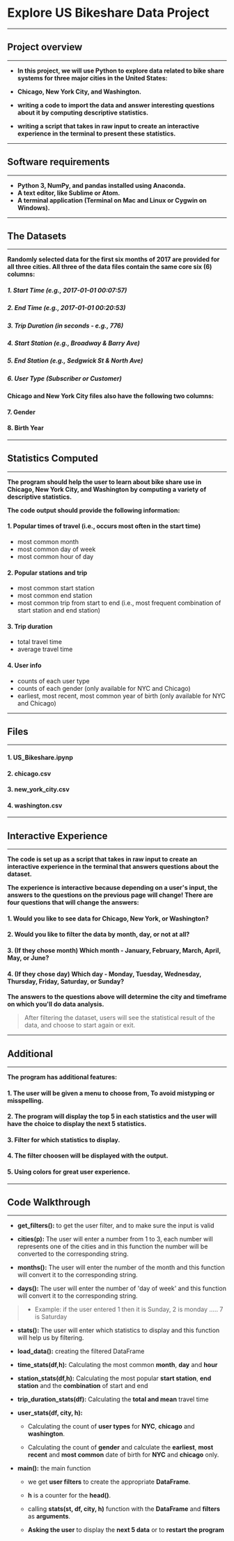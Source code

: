 # **Explore US Bikeshare Data Project**
---

## **Project overview**
---
- **In this project, we will use Python to explore data related to bike share systems for three major cities in the United States:**

- **Chicago, New York City, and Washington.**

- **writing a code to import the data and answer interesting questions about it by computing descriptive statistics.**

- **writing a script that takes in raw input to create an interactive experience in the terminal to present these statistics.**

---
## **Software requirements**
---
- **Python 3, NumPy, and pandas installed using Anaconda.**
- **A text editor, like Sublime or Atom.**
- **A terminal application (Terminal on Mac and Linux or Cygwin on Windows).**

---
## **The Datasets**
---
**Randomly selected data for the first six months of 2017 are provided for all three cities. All three of the data files contain the same core six (6) columns:**

##### 1. Start Time (e.g., 2017-01-01 00:07:57)
##### 2. End Time (e.g., 2017-01-01 00:20:53)
##### 3. Trip Duration (in seconds - e.g., 776)
##### 4. Start Station (e.g., Broadway & Barry Ave)
##### 5. End Station (e.g., Sedgwick St & North Ave)
##### 6. User Type (Subscriber or Customer)

#### **Chicago and New York City files also have the following two columns:**


#### 7. Gender
#### 8. Birth Year

---
## **Statistics Computed**
---
**The program should help the user to learn about bike share use in Chicago, New York City, and Washington by computing a variety of descriptive statistics.** 

**The code output should provide the following information:**

#### 1. Popular times of travel (i.e., occurs most often in the start time)

- most common month
- most common day of week
- most common hour of day

#### 2. Popular stations and trip

- most common start station
- most common end station
- most common trip from start to end (i.e., most frequent combination of start station and end station)

#### 3. Trip duration

- total travel time
- average travel time

#### 4. User info

- counts of each user type
- counts of each gender (only available for NYC and Chicago)
- earliest, most recent, most common year of birth (only available for NYC and Chicago)

---
## **Files**
---
#### 1. US_Bikeshare.ipynp

#### 2. chicago.csv

#### 3. new_york_city.csv

#### 4. washington.csv

---
## **Interactive Experience**
---
**The code is set up as a script that takes in raw input to create an interactive experience in the terminal that answers questions about the dataset.**

**The experience is interactive because depending on a user's input, the answers to the questions on the previous page will change! There are four questions that will change the answers:**

#### 1. Would you like to see data for Chicago, New York, or Washington?
#### 2. Would you like to filter the data by month, day, or not at all?
#### 3. (If they chose month) Which month - January, February, March, April, May, or June?
#### 4. (If they chose day) Which day - Monday, Tuesday, Wednesday, Thursday, Friday, Saturday, or Sunday?


**The answers to the questions above will determine the city and timeframe on which you'll do data analysis.**

>After filtering the dataset, users will see the statistical result of the data, and choose to start again or exit.

---
## **Additional**
---
**The program has additional features:**

#### 1. The user will be given a menu to choose from, To avoid mistyping or misspelling.
#### 2. The program will display the top 5 in each statistics and the user will have the choice to display the next 5 statistics. 
#### 3. Filter for which statistics to display.
#### 4. The filter choosen will be displayed with the output.
#### 5. Using colors for great user experience.

---
## **Code Walkthrough**
---
- **get_filters():** to get the user filter, and to make sure the input is valid

- **cities(p):** The user will enter a number from 1 to 3, each number will represents one of the cities and in this function the number will be converted to the corresponding string.

- **months():** The user will enter the number of the month and this function will convert it to the corresponding string.

- **days():** The user will enter the number of 'day of week' and this function will convert it to the corresponding string. 

>- Example: if the user entered 1 then it is Sunday, 2 is monday ..... 7 is Saturday

- **stats():** The user will enter which statistics to display and this function will help us by filtering.

- **load_data():** creating the filtered DataFrame 

- **time_stats(df,h):** Calculating the most common **month**, **day** and **hour**

- **station_stats(df,h):** Calculating the most popular **start station**, **end station** and the **combination** of start and end

- **trip_duration_stats(df):** Calculating the **total and mean** travel time

- **user_stats(df, city, h):**

    - Calculating the count of **user types** for **NYC**, **chicago** and **washington**.

    - Calculating the count of **gender** and calculate the **earliest**, **most recent** and **most common** date of birth for **NYC** and **chicago** only.

- **main():** the main function

    - we get **user filters** to create the appropriate **DataFrame**.

    - **h** is a counter for the **head()**.

    - calling **stats(st, df, city, h)** function with the **DataFrame** and **filters** as **arguments**.

    - **Asking the user** to display the **next 5 data** or to **restart the program**


